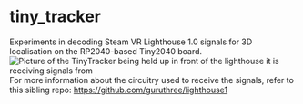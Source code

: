 # tiny_tracker
Experiments in decoding Steam VR Lighthouse 1.0 signals for 3D localisation on the RP2040-based Tiny2040 board.
![Picture of the TinyTracker being held up in front of the lighthouse it is receiving signals from](https://pbs.twimg.com/media/E4hrDryXoAMlVcA?format=jpg&name=4096x4096)
For more information about the circuitry used to receive the signals, refer to this sibling repo: https://github.com/guruthree/lighthouse1
